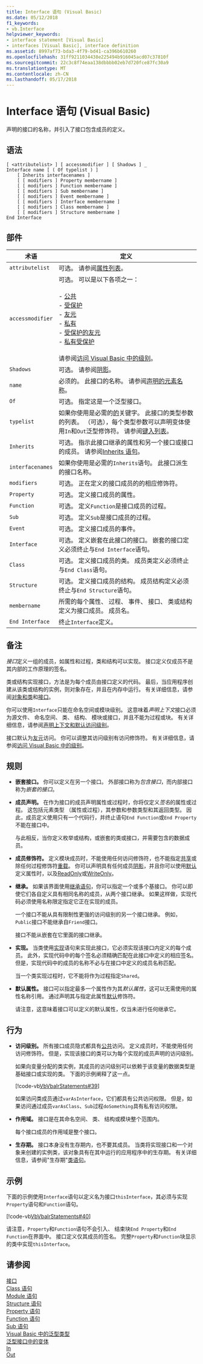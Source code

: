 ```yaml
---
title: Interface 语句 (Visual Basic)
ms.date: 05/12/2018
f1_keywords:
- vb.Interface
helpviewer_keywords:
- interface statement [Visual Basic]
- interfaces [Visual Basic], interface definition
ms.assetid: 8997af73-bda3-4f79-bd41-ca396b610260
ms.openlocfilehash: 31ff9211034438e225494b916045acd07c37810f
ms.sourcegitcommit: 22c3c8f74eaa138dbbbb02eb7d720fce87fc30a9
ms.translationtype: MT
ms.contentlocale: zh-CN
ms.lasthandoff: 05/17/2018
---
```

# <a name="interface-statement-visual-basic"></a>Interface 语句 (Visual Basic)
声明的接口的名称，并引入了接口包含成员的定义。  
  
## <a name="syntax"></a>语法  
  
```  
[ <attributelist> ] [ accessmodifier ] [ Shadows ] _  
Interface name [ ( Of typelist ) ]  
    [ Inherits interfacenames ]  
    [ [ modifiers ] Property membername ]  
    [ [ modifiers ] Function membername ]  
    [ [ modifiers ] Sub membername ]  
    [ [ modifiers ] Event membername ]  
    [ [ modifiers ] Interface membername ]  
    [ [ modifiers ] Class membername ]  
    [ [ modifiers ] Structure membername ]  
End Interface  
```  
  
## <a name="parts"></a>部件  
  
|术语|定义|  
|---|---|  
|`attributelist`|可选。 请参阅[属性列表](../../../visual-basic/language-reference/statements/attribute-list.md)。|  
|`accessmodifier`|可选。 可以是以下各项之一：<br /><br /> -   [公共](../../../visual-basic/language-reference/modifiers/public.md)<br />-   [受保护](../../../visual-basic/language-reference/modifiers/protected.md)<br />-   [友元](../../../visual-basic/language-reference/modifiers/friend.md)<br />-   [私有](../../../visual-basic/language-reference/modifiers/private.md)<br />-  [受保护的友元](../../language-reference/modifiers/protected-friend.md)<br/>- [私有受保护](../../language-reference/modifiers/private-protected.md)<br /><br /> 请参阅[访问 Visual Basic 中的级别](../../../visual-basic/programming-guide/language-features/declared-elements/access-levels.md)。|  
|`Shadows`|可选。 请参阅[阴影](../../../visual-basic/language-reference/modifiers/shadows.md)。|  
|`name`|必须的。 此接口的名称。 请参阅[声明的元素名称](../../../visual-basic/programming-guide/language-features/declared-elements/declared-element-names.md)。|  
|`Of`|可选。 指定这是一个泛型接口。|  
|`typelist`|如果你使用是必需的[的](../../../visual-basic/language-reference/statements/of-clause.md)关键字。 此接口的类型参数的列表。 （可选），每个类型参数可以声明变体使用`In`和`Out`泛型修饰符。 请参阅[键入列表](../../../visual-basic/language-reference/statements/type-list.md)。|  
|`Inherits`|可选。 指示此接口继承的属性和另一个接口或接口的成员。 请参阅[Inherits 语句](../../../visual-basic/language-reference/statements/inherits-statement.md)。|  
|`interfacenames`|如果你使用是必需的`Inherits`语句。 此接口派生的接口名称。|  
|`modifiers`|可选。 正在定义的接口成员的的相应修饰符。|  
|`Property`|可选。 定义接口成员的属性。|  
|`Function`|可选。 定义`Function`是接口成员的过程。|  
|`Sub`|可选。 定义`Sub`是接口成员的过程。|  
|`Event`|可选。 定义接口成员的事件。|  
|`Interface`|可选。 定义嵌套在此接口的接口。 嵌套的接口定义必须终止与`End Interface`语句。|  
|`Class`|可选。 定义接口成员的类。 成员类定义必须终止与`End Class`语句。|  
|`Structure`|可选。 定义接口成员的结构。 成员结构定义必须终止与`End Structure`语句。|  
|`membername`|所需的每个属性、 过程、 事件、 接口、 类或结构定义为接口成员。 成员名。|  
|`End Interface`|终止`Interface`定义。|  
  
## <a name="remarks"></a>备注  
 *接口*定义一组的成员，如属性和过程，类和结构可以实现。 接口定义仅成员不是其内部的工作原理的签名。  
  
 类或结构实现接口，方法是为每个成员由接口定义的代码。 最后，当应用程序创建从该类或结构的实例，则对象存在，并且在内存中运行。 有关详细信息，请参阅[对象和类](../../../visual-basic/programming-guide/language-features/objects-and-classes/index.md)和[接口](../../../visual-basic/programming-guide/language-features/interfaces/index.md)。  
  
 你可以使用`Interface`只能在命名空间或模块级别。 这意味着*声明上下文*接口必须为源文件、 命名空间、 类、 结构、 模块或接口，并且不能为过程或块。 有关详细信息，请参阅[声明上下文和默认访问级别](../../../visual-basic/language-reference/statements/declaration-contexts-and-default-access-levels.md)。  
  
 接口默认为[友元](../../../visual-basic/language-reference/modifiers/friend.md)访问。 你可以调整其访问级别有访问修饰符。 有关详细信息，请参阅[访问 Visual Basic 中的级别](../../../visual-basic/programming-guide/language-features/declared-elements/access-levels.md)。  
  
## <a name="rules"></a>规则  
  
-   **嵌套接口。** 你可以定义在另一个接口。 外部接口称为*包含接口*，而内部接口称为*嵌套的接口*。  
  
-   **成员声明。** 在作为接口的成员声明属性或过程时，你将仅定义*签名*的属性或过程。 这包括元素类型 （属性或过程），其参数和参数类型和其返回类型。 因此，成员定义使用只有一个代码行，并终止语句`End Function`或`End Property`不能在接口中。  
  
     与此相反，当你定义枚举或结构，或嵌套的类或接口，并需要包含的数据成员。  
  
-   **成员修饰符。** 定义模块成员时，不能使用任何访问修饰符，也不能指定[共享](../../../visual-basic/language-reference/modifiers/shared.md)或除任何过程修饰符[重载](../../../visual-basic/language-reference/modifiers/overloads.md)。 你可以声明具有任何成员[阴影](../../../visual-basic/language-reference/modifiers/shadows.md)，并且你可以使用[默认](../../../visual-basic/language-reference/modifiers/default.md)定义属性时，以及[ReadOnly](../../../visual-basic/language-reference/modifiers/readonly.md)或[WriteOnly](../../../visual-basic/language-reference/modifiers/writeonly.md)。  
  
-   **继承。** 如果该界面使用[继承语句](../../../visual-basic/language-reference/statements/inherits-statement.md)，你可以指定一个或多个基接口。 你可以即使它们各自定义具有相同名称的成员，从两个接口继承。 如果这样做，实现代码必须使用名称限定指定它正在实现的成员。  
  
     一个接口不能从具有限制性更强的访问级别的另一个接口继承。 例如，`Public`接口不能继承自`Friend`接口。  
  
     接口不能从嵌套在它里面的接口继承。  
  
-   **实现。** 当类使用[实现](../../../visual-basic/language-reference/statements/implements-clause.md)语句来实现此接口，它必须实现该接口内定义的每个成员。 此外，实现代码中的每个签名必须精确匹配在此接口中定义的相应签名。 但是，实现代码中的成员的名称不必与在接口中定义的成员名称匹配。  
  
     当一个类实现过程时，它不能将作为过程指定`Shared`。  
  
-   **默认属性。** 接口可以指定最多一个属性作为其*默认属性*，这可以无需使用的属性名称引用。 通过声明其与指定此属性[默认](../../../visual-basic/language-reference/modifiers/default.md)修饰符。  
  
     请注意，这意味着接口可以定义的默认属性，仅当未进行任何继承它。  
  
## <a name="behavior"></a>行为  
  
-   **访问级别。** 所有接口成员隐式都具有[公共](../../../visual-basic/language-reference/modifiers/public.md)访问。 定义成员时，不能使用任何访问修饰符。 但是，实现该接口的类可以为每个实现的成员声明的访问级别。  
  
     如果向变量分配的类实例，其成员的访问级别可以依赖于该变量的数据类型是基础接口或实现的类。 下面的示例阐释了这一点。  
  
     [!code-vb[VbVbalrStatements#39](../../../visual-basic/language-reference/error-messages/codesnippet/VisualBasic/interface-statement_1.vb)]  
  
     如果访问类成员通过`varAsInterface`，它们都具有公共访问权限。 但是，如果访问通过成员`varAsClass`、`Sub`过程`doSomething`具有私有访问权限。  
  
-   **作用域。** 接口是在其命名空间、 类、 结构或模块整个范围内。  
  
     每个接口成员的作用域是整个接口。  
  
-   **生存期。** 接口本身没有生存期内，也不要其成员。 当类将实现接口和一个对象来创建的实例类，该对象具有在其中运行的应用程序中的生存期。 有关详细信息，请参阅"生存期"[类语句](../../../visual-basic/language-reference/statements/class-statement.md)。  
  
## <a name="example"></a>示例  
 下面的示例使用`Interface`语句以定义名为接口`thisInterface`，其必须与实现`Property`语句和`Function`语句。  
  
 [!code-vb[VbVbalrStatements#40](../../../visual-basic/language-reference/error-messages/codesnippet/VisualBasic/interface-statement_2.vb)]  
  
 请注意，`Property`和`Function`语句不会引入、 结束块`End Property`和`End Function`在界面中。 接口定义仅其成员的签名。 完整`Property`和`Function`块显示的类中实现`thisInterface`。  
  
## <a name="see-also"></a>请参阅  
 [接口](../../../visual-basic/programming-guide/language-features/interfaces/index.md)  
 [Class 语句](../../../visual-basic/language-reference/statements/class-statement.md)  
 [Module 语句](../../../visual-basic/language-reference/statements/module-statement.md)  
 [Structure 语句](../../../visual-basic/language-reference/statements/structure-statement.md)  
 [Property 语句](../../../visual-basic/language-reference/statements/property-statement.md)  
 [Function 语句](../../../visual-basic/language-reference/statements/function-statement.md)  
 [Sub 语句](../../../visual-basic/language-reference/statements/sub-statement.md)  
 [Visual Basic 中的泛型类型](../../../visual-basic/programming-guide/language-features/data-types/generic-types.md)  
 [泛型接口中的变体](../../programming-guide/concepts/covariance-contravariance/variance-in-generic-interfaces.md)  
 [In](../../../visual-basic/language-reference/modifiers/in-generic-modifier.md)  
 [Out](../../../visual-basic/language-reference/modifiers/out-generic-modifier.md)

